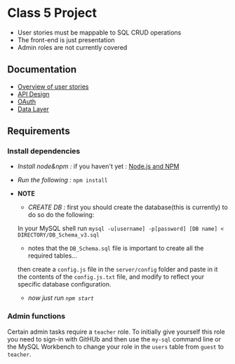 # Class 5 Project

- User stories must be mappable to SQL CRUD operations
- The front-end is just presentation
- Admin roles are not currently covered

## Documentation

* [Overview of user stories](https://github.com/hyf-project5/super-duper-5/blob/master/docs/README.USERSTORIES.md)
* [API Design](https://github.com/hyf-project5/super-duper-5/blob/master/docs/README.API-DESIGN.md)
* [OAuth](https://github.com/hyf-project5/super-duper-5/blob/master/docs/README.GitHubOAuth.md)
* [Data Layer](https://github.com/hyf-project5/super-duper-5/blob/master/docs/README.datalayer.md)

## Requirements

### Install dependencies

  * *Install node&npm :* if you haven't yet : [Node.js and NPM](http://nodejs.org/)
  * *Run the following :* `npm install`

* **NOTE**
  * *CREATE DB :* first you should create the database(this is currently) to do so do the following:

  In your MySQL shell run `mysql -u[username] -p[password] [DB name] < DIRECTORY/DB_Schema_v3.sql`
  * notes that the `DB_Schema.sql` file is important to create all the required tables...

  then create a `config.js` file in the `server/config` folder and paste in it the contents of
  the `config.js.txt` file, and modify to reflect your specific database configuration.

  * *now just run `npm start`*

### Admin functions

Certain admin tasks require a `teacher` role. To initially give yourself this role you need to sign-in with GitHUb and then use the `my-sql` command line or the MySQL Workbench to change your role in the `users` table from `guest` to `teacher`.
